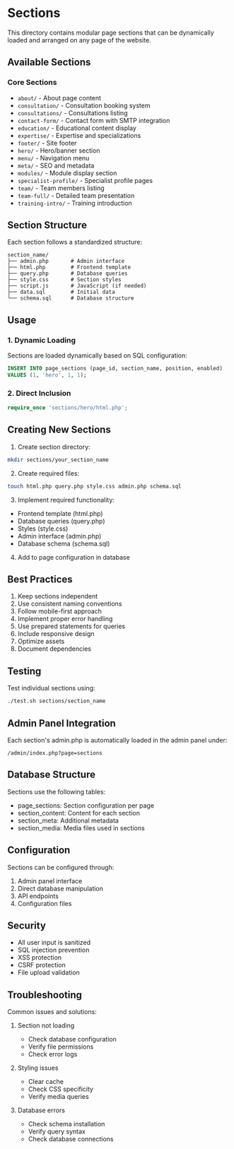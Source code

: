 # Sections

This directory contains modular page sections that can be dynamically loaded and arranged on any page of the website.

## Available Sections

### Core Sections
- `about/` - About page content
- `consultation/` - Consultation booking system
- `consultations/` - Consultations listing
- `contact-form/` - Contact form with SMTP integration
- `education/` - Educational content display
- `expertise/` - Expertise and specializations
- `footer/` - Site footer
- `hero/` - Hero/banner section
- `menu/` - Navigation menu
- `meta/` - SEO and metadata
- `modules/` - Module display section
- `specialist-profile/` - Specialist profile pages
- `team/` - Team members listing
- `team-full/` - Detailed team presentation
- `training-intro/` - Training introduction

## Section Structure
Each section follows a standardized structure:
```
section_name/
├── admin.php       # Admin interface
├── html.php        # Frontend template
├── query.php       # Database queries
├── style.css       # Section styles
├── script.js       # JavaScript (if needed)
├── data.sql        # Initial data
└── schema.sql      # Database structure
```

## Usage

### 1. Dynamic Loading
Sections are loaded dynamically based on SQL configuration:
```sql
INSERT INTO page_sections (page_id, section_name, position, enabled)
VALUES (1, 'hero', 1, 1);
```

### 2. Direct Inclusion
```php
require_once 'sections/hero/html.php';
```

## Creating New Sections

1. Create section directory:
```bash
mkdir sections/your_section_name
```

2. Create required files:
```bash
touch html.php query.php style.css admin.php schema.sql
```

3. Implement required functionality:
- Frontend template (html.php)
- Database queries (query.php)
- Styles (style.css)
- Admin interface (admin.php)
- Database schema (schema.sql)

4. Add to page configuration in database

## Best Practices

1. Keep sections independent
2. Use consistent naming conventions
3. Follow mobile-first approach
4. Implement proper error handling
5. Use prepared statements for queries
6. Include responsive design
7. Optimize assets
8. Document dependencies

## Testing

Test individual sections using:
```bash
./test.sh sections/section_name
```

## Admin Panel Integration

Each section's admin.php is automatically loaded in the admin panel under:
```
/admin/index.php?page=sections
```

## Database Structure

Sections use the following tables:
- page_sections: Section configuration per page
- section_content: Content for each section
- section_meta: Additional metadata
- section_media: Media files used in sections

## Configuration

Sections can be configured through:
1. Admin panel interface
2. Direct database manipulation
3. API endpoints
4. Configuration files

## Security

- All user input is sanitized
- SQL injection prevention
- XSS protection
- CSRF protection
- File upload validation

## Troubleshooting

Common issues and solutions:
1. Section not loading
   - Check database configuration
   - Verify file permissions
   - Check error logs

2. Styling issues
   - Clear cache
   - Check CSS specificity
   - Verify media queries

3. Database errors
   - Check schema installation
   - Verify query syntax
   - Check database connections
